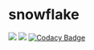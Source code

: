 # snowflake

[![](https://jitpack.io/v/Ryuu-64/snowflake.svg)](https://jitpack.io/#Ryuu-64/snowflake)
[![](https://img.shields.io/badge/JDK-8-green.svg)](https://www.oracle.com/java/technologies/javase/javase-jdk8-downloads.html)
[![Codacy Badge](https://app.codacy.com/project/badge/Grade/5bd35dfe7487431eb829888f7d626ffc)](https://app.codacy.com/gh/Ryuu-64/snowflake/dashboard?utm_source=gh&utm_medium=referral&utm_content=&utm_campaign=Badge_grade)
